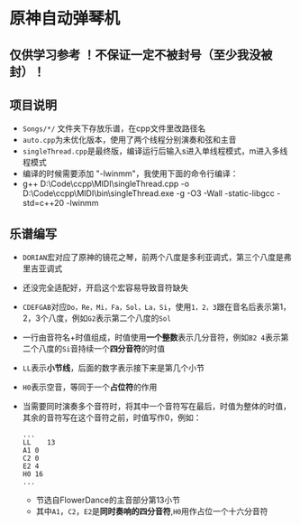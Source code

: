 # 原神自动弹琴机

## 仅供学习参考 ！不保证一定不被封号（至少我没被封）！

## 项目说明

- `Songs/*/` 文件夹下存放乐谱，在cpp文件里改路径名
- `auto.cpp`为未优化版本，使用了两个线程分别演奏和弦和主音
- `singleThread.cpp`是最终版，编译运行后输入s进入单线程模式，m进入多线程模式
- 编译的时候需要添加 "-lwinmm"，我使用下面的命令行编译：
- g++ D:\Code\ccpp\MIDI\singleThread.cpp -o D:\Code\ccpp\MIDI\bin\singleThread.exe -g -O3 -Wall -static-libgcc -std=c++20 -lwinmm 

## 乐谱编写

- `DORIAN`宏对应了原神的镜花之琴，前两个八度是多利亚调式，第三个八度是弗里吉亚调式

- 还没完全适配好，开启这个宏容易导致音符缺失

- `CDEFGAB`对应`Do，Re，Mi，Fa，Sol，La，Si`，使用`1，2，3`跟在音名后表示第1，2，3个八度，例如`G2`表示第二个八度的`Sol`

- 一行由音符名+时值组成，时值使用**一个整数**表示几分音符，例如`B2 4`表示第二个八度的`Si`音持续一个**四分音符**的时值

- `LL`表示**小节线**，后面的数字表示接下来是第几个小节

- `H0`表示空音，等同于一个**占位符**的作用

- 当需要同时演奏多个音符时，将其中一个音符写在最后，时值为整体的时值，其余的音符写在这个音符之前，时值写作0，例如：

  ``` none
  ...
  LL	13
  A1 0
  C2 0
  E2 4
  H0 16
  ...
  ```

  - 节选自FlowerDance的主音部分第13小节
  - 其中`A1`，`C2`，`E2`是**同时奏响的四分音符**,`H0`用作占位一个十六分音符

